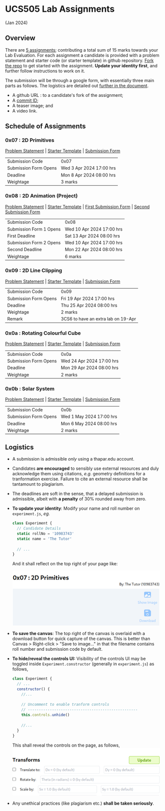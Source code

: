 # UCS505 Lab Assignments 
(Jan 2024)

## Overview ##

There are [5 assignments](#schedule-of-assignments);
contributing a total sum of 15 marks towards your Lab
Evaluation.  For each assignment a candidate is
provided with a problem statement and starter code (or
starter template) in github repository.  [Fork the
repo](https://docs.github.com/en/pull-requests/collaborating-with-pull-requests/working-with-forks/fork-a-repo)
to get started with the assignment.  **Update your
identity first**, and further follow instructions to
work on it.

The submission will be through a google form, with
essentially three main parts as follows.  The logistics
are detailed out [further in the
document](#logistics).
+ A github URL : to a candidate's fork of the
  assignment;
+ A [commit
ID](https://git-scm.com/book/en/v2/Git-Basics-Viewing-the-Commit-History); 
+ A teaser image; and 
+ A video link.


## Schedule of Assignments ##

### 0x07 : 2D Primitives ###
[Problem
Statement](./0x07.md) |
[Starter Template](https://github.com/tiet-ucs505/0x07-2d-primitives)
| [Submission Form](https://docs.google.com/forms/d/e/1FAIpQLSdmWJoYQzw2B_xgiqTSuYdEumigXqnRTr8fCIaA9ptPvf_KTQ/viewform?usp=pp_url&entry.1189318782=3CO6&entry.294246879=10210000&entry.117129202=Shakti+Mann&entry.1197422271=https://github.com/shaktimann000/)

|                       |                          |
|-----------------------|--------------------------|
| Submission Code       | 0x07                     |
| Submission Form Opens | Wed 3 Apr 2024 17:00 hrs |
| Deadline              | Mon 8 Apr 2024 08:00 hrs |
| Weightage             | 3 marks                  |

### 0x08 : 2D Animation (Project) ###
[Problem
Statement](./0x08.md) |
[Starter Template](https://github.com/tiet-ucs505/0x08-2d-animation-project)
| [First Submission Form](https://docs.google.com/forms/d/e/1FAIpQLSed6kxNCwgWZhej7wNamH5KpcSx03WXtDFQN0u1yLY7AaQ5sQ/viewform?usp=pp_url&entry.1189318782=3CO6&entry.294246879=10210000&entry.117129202=Shakti+Mann&entry.1197422271=https://github.com/shaktimann000/0x08) | [Second Submission Form](https://docs.google.com/forms/d/e/1FAIpQLSfqPOC6JAZbnGd6d7kflzy94OFvDiBj654cON969e5US9b0zg/viewform?usp=pp_url&entry.1189318782=3CO6&entry.294246879=10210000&entry.117129202=Shakti+Mann&entry.1197422271=https://github.com/shaktimann000/0x08)

|                         |                           |
|-------------------------|---------------------------|
| Submission Code         | 0x08                      |
| Submission Form 1 Opens | Wed 10 Apr 2024 17:00 hrs |
| First Deadline          | Sat 13 Apr 2024 08:00 hrs |
| Submission Form 2 Opens | Wed 10 Apr 2024 17:00 hrs |
| Second Deadline         | Mon 22 Apr 2024 08:00 hrs |
| Weightage               | 6 marks                   |


### 0x09 : 2D Line Clipping ###
[Problem
Statement](./0x09.md) |
[Starter Template](https://github.com/tiet-ucs505/0x09-2d-line-clipping)
| [Submission Form](https://docs.google.com/forms/d/e/1FAIpQLSc1mmH9ZBhpvH3ajKFbpPpzgTcvZBBG3_vs6kzND-H5_q3E_Q/viewform?usp=pp_url&entry.1189318782=3CO6&entry.294246879=10210000&entry.117129202=Shakti+Mann&entry.1197422271=https://github.com/shaktimann000/0x09)

|                       |                                     |
|-----------------------|-------------------------------------|
| Submission Code       | 0x09                                |
| Submission Form Opens | Fri 19 Apr 2024 17:00 hrs           |
| Deadline              | Thu 25 Apr 2024 08:00 hrs           |
| Weightage             | 2 marks                             |
| Remark                | 3CS6 to have an extra lab on 19-Apr |


### 0x0a : Rotating Colourful Cube ###
[Problem Statement](./0x0a.md) |
[Starter Template](https://github.com/tiet-ucs505/0x0a-rotating-colourful-cube)
| [Submission Form](https://docs.google.com/forms/d/e/1FAIpQLScBTZfmCkCzzmxTJflvpqvf628hT3GuNwgTAytvYyUImJc-cQ/viewform?usp=pp_url&entry.1189318782=3CO6&entry.294246879=10210000&entry.117129202=Shakti+Mann&entry.1197422271=https://github.com/shaktimann000/0x0a)

|                       |                           |
|-----------------------|---------------------------|
| Submission Code       | 0x0a                      |
| Submission Form Opens | Wed 24 Apr 2024 17:00 hrs |
| Deadline              | Mon 29 Apr 2024 08:00 hrs |
| Weightage             | 2 marks                   |

### 0x0b : Solar System ###
[Problem Statement](./0x0b.md) |
[Starter Template](https://github.com/tiet-ucs505/0x0b-solar-system)
| [Submission Form](https://docs.google.com/forms/d/e/1FAIpQLScBFxf5qgidlS_tVjWKTiwuYZ7aP07lvE9CxHi5AYRfyWfhDw/viewform?usp=pp_url&entry.1189318782=3CO6&entry.294246879=10210000&entry.117129202=Shakti+Mann&entry.1197422271=https://github.com/shaktimann000/0x0b)

|                       |                          |
|-----------------------|--------------------------|
| Submission Code       | 0x0b                     |
| Submission Form Opens | Wed 1 May 2024 17:00 hrs |
| Deadline              | Mon 6 May 2024 08:00 hrs |
| Weightage             | 2 marks                  |


## Logistics ##
+ A submission is admissible *only* using a thapar.edu
  account.
+ Candidates **are encouraged** to sensibly use
  external resources and duly acknowledge them using
  citations, *e.g.*  geometry definitions for a
  tranformation exercise.  Failure to cite an external
  resource shall be tantamount to plagiarism.
+ The deadlines are soft in the sense, that a delayed
  submission is admissible, albeit with **a penalty**
  of 30% rounded away from zero.
+ **To update your identity**: Modify your name and
  roll number on `experiment.js`, *eg.*

  ```javascript
  class Experiment {
    // Candidate Details
    static rollNo = '10983743'
    static name = 'The Tutor'

    // ...
  }
  ```
  And it shall reflect on the top right of your page
  like:
  
  ![](./assets/name-roll-example.png)
+ **To save the canvas**: The top right of the canvas
  is overlaid with a download button for quick capture
  of the canvas.  This is better than Canvas >
  Right-click > "Save to image..." in that the filename
  contains roll number and submission code by default.
+ **To hide/reveal the controls UI:** Visibility of the
  controls UI may be toggled inside
  `Experiment.constructor` (generally in
  `experiment.js`) as follows,

  ```javascript
  class Experiment {
    // ...
    constructor() {
      //...

      // Uncomment to enable tranform controls
      // --------------------------------------------------
      this.controls.unhide()

      //...
    }
  }
  ```
  This shall reveal the controls on the page, as
  follows,
  ![](./assets/controls-example.png)
+ Any unethical practices (like plagiarism etc.)
  **shall be taken seriously**.

